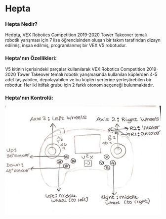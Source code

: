 # Hepta

### Hepta Nedir?

Hedpta, VEX Robotics Competition 2019-2020 Tower Takeover temalı robotik yarışması için 7 lise öğrencisinden oluşan bir takım tarafından dizayn edilmiş, inşaa edilmiş, programlanmış bir VEX V5 robotudur. 

### Hepta'nın Özellikleri:

V5 kitinin içerisindeki parçalar kullanılarak VEX Robotics Competition 2019-2020 Tower Takeover temalı robotik yarışmasında kullanılan küplerden 4-5 adet taşıyabilen, depolayabilen ve bu küpleri yerlerine yerleştirebilen bir robottur. Her iki ittifak grubu için 2 farklı otonom seçeneği bulunmaktadır. 


### Hepta'nın Kontrolü:
![Repo List](resimler/Controller1.jpeg)


